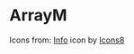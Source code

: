 # ArrayM

Icons from:
<a target="_blank" href="https://icons8.com/icon/2800/info">Info</a> icon by <a target="_blank" href="https://icons8.com">Icons8</a>
